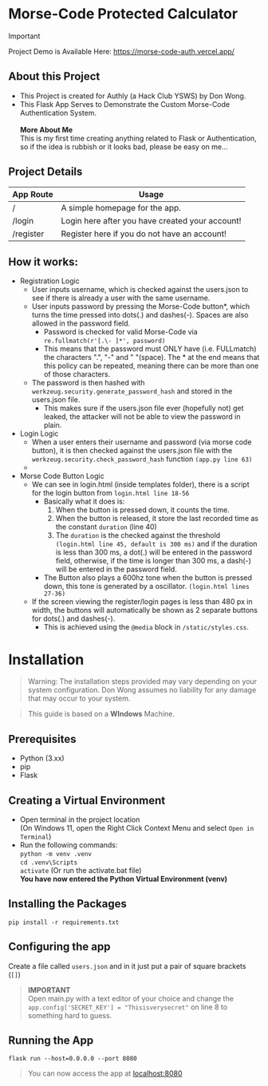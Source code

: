 # Morse-Code Protected Calculator
> [!IMPORTANT]  
> Project Demo is Available Here: https://morse-code-auth.vercel.app/
## About this Project
- This Project is created for Authly (a Hack Club YSWS) by Don Wong.
- This Flask App Serves to Demonstrate the Custom Morse-Code Authentication System.
<br> <br> **More About Me** <br> This is my first time creating anything related to Flask or Authentication, <br>so if the idea is rubbish or it looks bad, please be easy on me...
## Project Details
| App Route | Usage                                           |
|-----------|-------------------------------------------------|
| /         | A simple homepage for the app.                  |
| /login    | Login here after you have created your account! |
| /register | Register here if you do not have an account!    |
## How it works:
- Registration Logic
  - User inputs username, which is checked against the users.json to see if there is already a user with the same username.
  - User inputs password by pressing the Morse-Code button*, which turns the time pressed into dots(.) and dashes(-). Spaces are also allowed in the password field.
    - Password is checked for valid Morse-Code via `re.fullmatch(r'[.\- ]*', password)`
    - This means that the password must ONLY have (i.e. FULLmatch) the characters ".", "-" and " "(space). The * at the end means that this policy can be repeated, meaning there can be more than one of those characters.
  - The password is then hashed with `werkzeug.security.generate_password_hash` and stored in the users.json file.
    - This makes sure if the users.json file ever (hopefully not) get leaked, the attacker will not be able to view the password in plain.
- Login Logic
  - When a user enters their username and password (via morse code button), it is then checked against the users.json file with the `werkzeug.security.check_password_hash` function `(app.py line 63)`
  - 
- Morse Code Button Logic
  - We can see in login.html (inside templates folder), there is a script for the login button from `login.html line 18-56`
    - Basically what it does is:
      1. When the button is pressed down, it counts the time.
      2. When the button is released, it store the last recorded time as the constant `duration` (line 40)
      3. The `duration` is the checked against the threshold `(login.html line 45, default is 300 ms)` and if the duration is less than 300 ms, a dot(.) will be entered in the password field, otherwise, if the time is longer than 300 ms, a dash(-) will be entered in the password field.
    - The Button also plays a 600hz tone when the button is pressed down, this tone is generated by a oscillator. `(login.html lines 27-36)`
  - If the screen viewing the register/login pages is less than 480 px in width, the buttons will automatically be shown as 2 separate buttons for dots(.) and dashes(-).
    - This is achieved using the `@media` block in `/static/styles.css`.
# Installation
>Warning: The installation steps provided may vary depending on your system configuration. Don Wong assumes no liability for any damage that may occur to your system.

> This guide is based on a **WIndows** Machine.
## Prerequisites
- Python (3.xx)
- pip
- Flask
## Creating a Virtual Environment
- Open terminal in the project location
  <br>(On Windows 11, open the Right Click Context Menu and select `Open in Terminal`)
- Run the following commands:
<br>`python -m venv .venv`
<br>`cd .venv\Scripts`
<br>`activate` (Or run the activate.bat file)
**<br>You have now entered the Python Virtual Environment (venv)**
## Installing the Packages
`pip install -r requirements.txt`
## Configuring the app
Create a file called `users.json` and in it just put a pair of square brackets (`[]`)
>**IMPORTANT** <br> Open main.py with a text editor of your choice and change the `app.config['SECRET_KEY'] = "Thisisverysecret"` on line 8 to something hard to guess. 
## Running the App
`flask run --host=0.0.0.0 --port 8080`

>You can now access the app at [localhost:8080](localhost:8080)